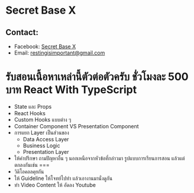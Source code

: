 # Secret Base X

## Contact: 

- Facebook: [Secret Base X](https://www.facebook.com/profile.php?id=100089440093270)
- Email: restingisimportant@gmail.com

รับสอนเนื้อหาเหล่านี้ตัวต่อตัวครับ
ชั่วโมงละ 500 บาท
React With TypeScript
===
- State และ Props
- React Hooks
- Custom Hooks แบบต่าง ๆ
- Container Component VS Presentation Component
- การแยก Layer เป็นส่วนของ
  - Data Access Layer
  - Business Logic
  - Presentation Layer
- ให้คำปรึกษา ถามปัญหาอื่น ๆ นอกเหนือจากหัวข้อที่กล่าวมา
รูปแบบการเรียนการสอน แล้วแต่ตกลงกันเช่น
===
- วิดิโอคอลคุยกัน
- ให้ Guideline ให้โจทย์ไปทำ แล้วเอางานมานั่งดูกัน
- ทำ Video Content ให้ อัดลง Youtube





